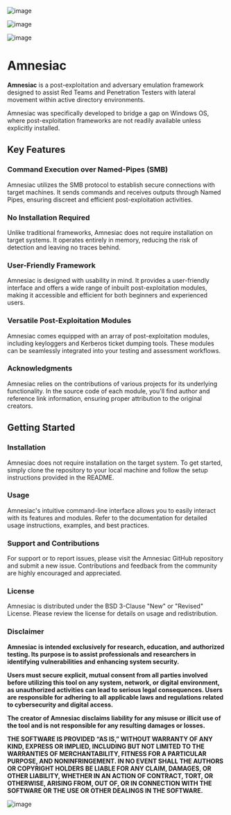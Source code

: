 ![image](https://github.com/Leo4j/Amnesiac/assets/61951374/ce5e79c8-8253-4e5a-b193-9a31e0ffaebc)

![image](https://github.com/Leo4j/Amnesiac/assets/61951374/26184c70-d7cb-454e-9bdf-4dd95de9b9e8)

![image](https://github.com/Leo4j/Amnesiac/assets/61951374/678ce24e-70c4-47b1-b595-ca0835ba35d9)


# Amnesiac

**Amnesiac** is a post-exploitation and adversary emulation framework designed to assist Red Teams and Penetration Testers with lateral movement within active directory environments.

Amnesiac was specifically developed to bridge a gap on Windows OS, where post-exploitation frameworks are not readily available unless explicitly installed.

## Key Features

### Command Execution over Named-Pipes (SMB)

Amnesiac utilizes the SMB protocol to establish secure connections with target machines. It sends commands and receives outputs through Named Pipes, ensuring discreet and efficient post-exploitation activities.

### No Installation Required

Unlike traditional frameworks, Amnesiac does not require installation on target systems. It operates entirely in memory, reducing the risk of detection and leaving no traces behind.

### User-Friendly Framework

Amnesiac is designed with usability in mind. It provides a user-friendly interface and offers a wide range of inbuilt post-exploitation modules, making it accessible and efficient for both beginners and experienced users.

### Versatile Post-Exploitation Modules

Amnesiac comes equipped with an array of post-exploitation modules, including keyloggers and Kerberos ticket dumping tools. These modules can be seamlessly integrated into your testing and assessment workflows.

### Acknowledgments

Amnesiac relies on the contributions of various projects for its underlying functionality. In the source code of each module, you'll find author and reference link information, ensuring proper attribution to the original creators.

## Getting Started

### Installation

Amnesiac does not require installation on the target system. To get started, simply clone the repository to your local machine and follow the setup instructions provided in the README.

### Usage

Amnesiac's intuitive command-line interface allows you to easily interact with its features and modules. Refer to the documentation for detailed usage instructions, examples, and best practices.

### Support and Contributions

For support or to report issues, please visit the Amnesiac GitHub repository and submit a new issue. Contributions and feedback from the community are highly encouraged and appreciated.

### License

Amnesiac is distributed under the BSD 3-Clause "New" or "Revised" License. Please review the license for details on usage and redistribution.

### Disclaimer

**Amnesiac is intended exclusively for research, education, and authorized testing. Its purpose is to assist professionals and researchers in identifying vulnerabilities and enhancing system security.**

**Users must secure explicit, mutual consent from all parties involved before utilizing this tool on any system, network, or digital environment, as unauthorized activities can lead to serious legal consequences. Users are responsible for adhering to all applicable laws and regulations related to cybersecurity and digital access.**

**The creator of Amnesiac disclaims liability for any misuse or illicit use of the tool and is not responsible for any resulting damages or losses.**

**THE SOFTWARE IS PROVIDED “AS IS,” WITHOUT WARRANTY OF ANY KIND, EXPRESS OR IMPLIED, INCLUDING BUT NOT LIMITED TO THE WARRANTIES OF MERCHANTABILITY, FITNESS FOR A PARTICULAR PURPOSE, AND NONINFRINGEMENT. IN NO EVENT SHALL THE AUTHORS OR COPYRIGHT HOLDERS BE LIABLE FOR ANY CLAIM, DAMAGES, OR OTHER LIABILITY, WHETHER IN AN ACTION OF CONTRACT, TORT, OR OTHERWISE, ARISING FROM, OUT OF, OR IN CONNECTION WITH THE SOFTWARE OR THE USE OR OTHER DEALINGS IN THE SOFTWARE.**

![image](https://github.com/Leo4j/Amnesiac/assets/61951374/3bea0d42-2c97-43f0-9a92-c8255afaab60)

